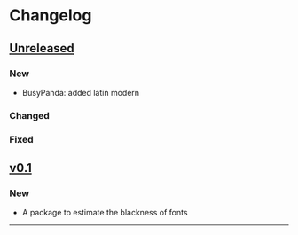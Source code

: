 # Changelog

## [Unreleased]

### New

- BusyPanda: added latin modern 

### Changed

### Fixed

## [v0.1]

### New

- A package to estimate the blackness of fonts

------

[Unreleased]: https://github.com/samcarter/panda/compare/v0.1...HEAD
[v0.1]: https://github.com/samcarter/panda/compare/v0.0...v0.1
